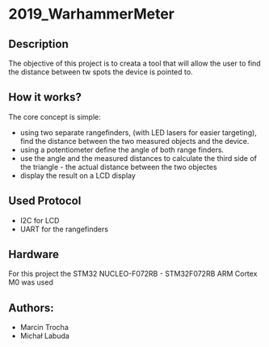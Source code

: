 # 2019_WarhammerMeter

## Description
The objective of this project is to creata a tool that will allow the user to find the distance between tw spots the device is pointed to.

## How it works?
The core concept is simple:
- using two separate rangefinders, (with LED lasers for easier targeting), find the distance between the two measured objects and the device.
- using a potentiometer define the angle of both range finders.
- use the angle and the measured distances to calculate the third side of the triangle - the actual distance between the two objectes
- display the result on a LCD display

## Used Protocol
- I2C for LCD
- UART for the rangefinders 

## Hardware
For this project the STM32 NUCLEO-F072RB - STM32F072RB ARM Cortex M0 was used

## Authors:
- Marcin Trocha
- Michał Labuda
